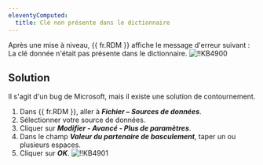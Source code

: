 ```yaml
---
eleventyComputed:
  title: Clé non présente dans le dictionnaire
---
```

Après une mise à niveau, {{ fr.RDM }} affiche le message d'erreur suivant : La clé donnée n'était pas présente dans le dictionnaire.
![!!KB4900](https://cdnweb.devolutions.net/docs/docs_en_kb_KB4900.png)

## Solution

Il s'agit d'un bug de Microsoft, mais il existe une solution de contournement.

1. Dans {{ fr.RDM }}, aller à ***Fichier – Sources de données***.
1. Sélectionner votre source de données.
1. Cliquer sur ***Modifier - Avancé - Plus de paramètres***.
1. Dans le champ ***Valeur du partenaire de basculement***, taper un ou plusieurs espaces.
1. Cliquer sur ***OK***.
![!!KB4901](https://cdnweb.devolutions.net/docs/docs_en_kb_KB4901.png)